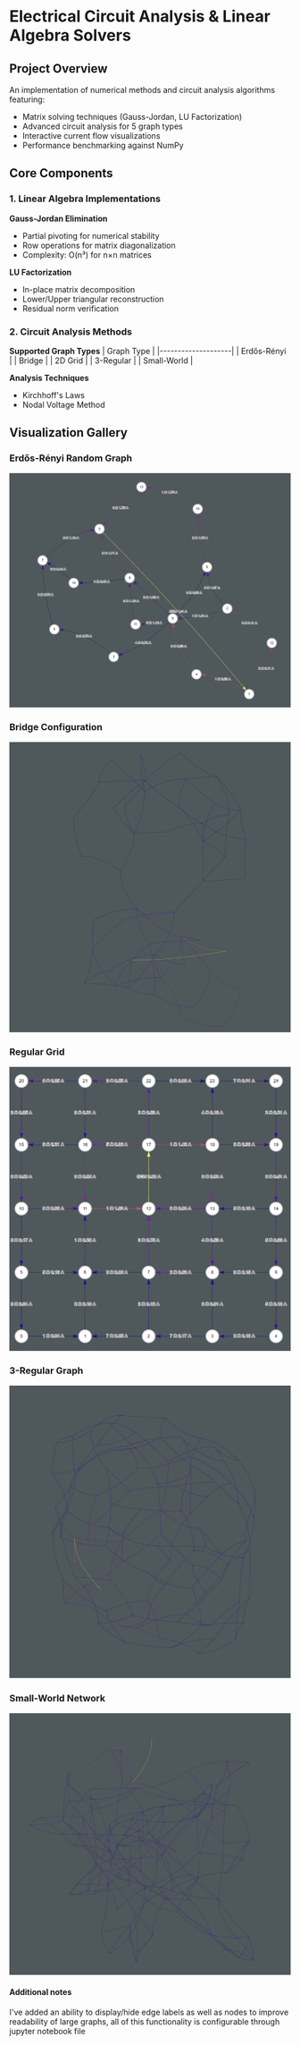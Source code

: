 # Electrical Circuit Analysis & Linear Algebra Solvers

## Project Overview
An implementation of numerical methods and circuit analysis algorithms featuring:

- Matrix solving techniques (Gauss-Jordan, LU Factorization)
- Advanced circuit analysis for 5 graph types
- Interactive current flow visualizations
- Performance benchmarking against NumPy

## Core Components

### 1. Linear Algebra Implementations
**Gauss-Jordan Elimination**
- Partial pivoting for numerical stability
- Row operations for matrix diagonalization
- Complexity: O(n³) for n×n matrices

**LU Factorization**
- In-place matrix decomposition
- Lower/Upper triangular reconstruction
- Residual norm verification

### 2. Circuit Analysis Methods
**Supported Graph Types**
| Graph Type         |
|--------------------|
| Erdős-Rényi        |
| Bridge             |
| 2D Grid            |
| 3-Regular          |
| Small-World        |

**Analysis Techniques**
- Kirchhoff's Laws
- Nodal Voltage Method 

## Visualization Gallery

### Erdős-Rényi Random Graph
![Random Network](images/erdos.png)

### Bridge Configuration
![Bridge Network](images/bridge.png)

### Regular Grid
![Grid Network](images/grid.png)

### 3-Regular Graph
![Regular Network](images/3reg.png)

### Small-World Network
![Small-World](images/smallworld.png)

#### Additional notes
I've added an ability to display/hide edge labels as well as nodes to improve readability of large graphs, all of this functionality is configurable through jupyter notebook file
